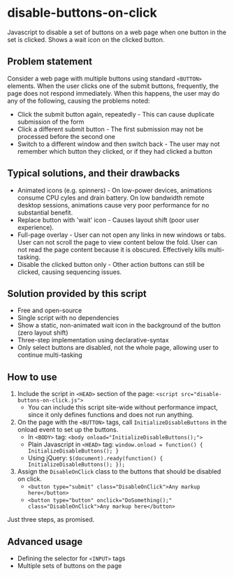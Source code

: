 # disable-buttons-on-click
Javascript to disable a set of buttons on a web page when one button in the set is clicked.  Shows a wait icon on the clicked button.

## Problem statement

Consider a web page with multiple buttons using standard `<BUTTON>` elements.  When the user clicks one of the submit buttons, frequently, the page does not respond immediately.  When this happens, the user may do any of the following, causing the problems noted:

* Click the submit button again, repeatedly - This can cause duplicate submission of the form
* Click a different submit button - The first submission may not be processed before the second one
* Switch to a different window and then switch back - The user may not remember which button they clicked, or if they had clicked a button

## Typical solutions, and their drawbacks

* Animated icons (e.g. spinners) - On low-power devices, animations consume CPU cyles and drain battery.  On low bandwidth remote desktop sessions, animations cause very poor performance for no substantial benefit.
* Replace button with 'wait' icon - Causes layout shift (poor user experience).
* Full-page overlay - User can not open any links in new windows or tabs.  User can not scroll the page to view content below the fold.  User can not read the page content because it is obscured. Effectively kills multi-tasking.
* Disable the clicked button only - Other action buttons can still be clicked, causing sequencing issues.

## Solution provided by this script

* Free and open-source
* Single script with no dependencies
* Show a static, non-animated wait icon in the background of the button (zero layout shift)
* Three-step implementation using declarative-syntax
* Only select buttons are disabled, not the whole page, allowing user to continue multi-tasking

## How to use

1. Include the script in `<HEAD>` section of the page: `<script src="disable-buttons-on-click.js">`
   - You can include this script site-wide without performance impact, since it only defines functions and does not run anything.
1. On the page with the `<BUTTON>` tags, call `InitializeDisableButtons` in the onload event to set up the buttons.
   - In `<BODY>` tag: `<body onload="InitializeDisableButtons();">`
   - Plain Javascript in `<HEAD>` tag: `window.onload = function() { InitializeDisableButtons(); }`
   - Using jQuery: `$(document).ready(function() { InitializeDisableButtons(); });`
3. Assign the `DisableOnClick` class to the buttons that should be disabled on click.
   - `<button type="submit" class="DisableOnClick">Any markup here</button>`
   - `<button type="button" onclick="DoSomething();" class="DisableOnClick">Any markup here</button>`

Just three steps, as promised.

## Advanced usage

* Defining the selector for `<INPUT>` tags
* Multiple sets of buttons on the page
